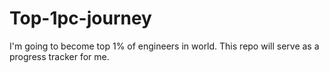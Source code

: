# Top-1pc-journey
I'm going to become top 1% of engineers in world. This repo will serve as a progress tracker for me.
